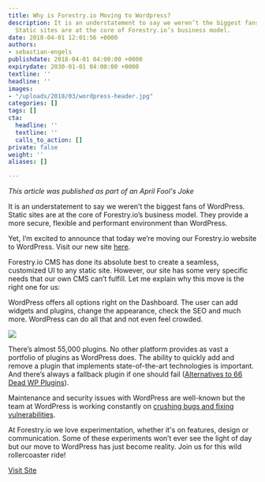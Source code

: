 ```yaml
---
title: Why is Forestry.io Moving to Wordpress?
description: It is an understatement to say we weren’t the biggest fans of WordPress.
  Static sites are at the core of Forestry.io’s business model.
date: 2018-04-01 12:01:56 +0000
authors:
- sebastian-engels
publishdate: 2018-04-01 04:00:00 +0000
expirydate: 2030-01-01 04:00:00 +0000
textline: ''
headline: ''
images:
- "/uploads/2018/03/wordpress-header.jpg"
categories: []
tags: []
cta:
  headline: ''
  textline: ''
  calls_to_action: []
private: false
weight: ''
aliases: []

---
```

*This article was published as part of an April Fool's Joke*

It is an understatement to say we weren’t the biggest fans of WordPress. Static sites are at the core of Forestry.io’s business model. They provide a more secure, flexible and performant environment than WordPress.

Yet, I’m excited to announce that today we’re moving our Forestry.io website to WordPress. Visit our new site [here](/wordpress.html). 

Forestry.io CMS has done its absolute best to create a seamless, customized UI to any static site. However, our site has some very specific needs that our own CMS can’t fulfill. Let me explain why this move is the right one for us:

WordPress offers all options right on the Dashboard. The user can add widgets and plugins, change the appearance, check the SEO and much more. WordPress can do all that and not even feel crowded.

![](/uploads/2018/03/wp-2.png)

There’s almost 55,000 plugins. No other platform provides as vast a portfolio of plugins as WordPress does. The ability to quickly add and remove a plugin that implements state-of-the-art technologies is important. And there’s always a fallback plugin if one should fail ([Alternatives to 66 Dead WP Plugins](https://www.whoishostingthis.com/compare/wordpress/dead-plugins/)).

Maintenance and security issues with WordPress are well-known but the team at WordPress is working constantly on [crushing bugs and fixing vulnerabilities](https://core.trac.wordpress.org/tickets/latest).

At Forestry.io we love experimentation, whether it's on features, design or communication. Some of these experiments won’t ever see the light of day but our move to WordPress has just become reality. Join us for this wild rollercoaster ride!

<div class="hero-cta center"><a href="https://forestry.io/wordpress.html" class="button primary big">Visit Site</a></div>